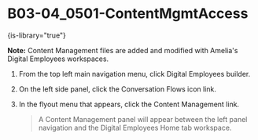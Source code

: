 # B03-04_0501-ContentMgmtAccess

{is-library="true"}

<snippet id="B03-04_0501-ContentMgmtAccess_snippet"> **Note:** Content Management files are added and modified with Amelia's Digital Employees workspaces.

1. From the top left main navigation menu, click Digital Employees builder.

2. On the left side panel, click the Conversation Flows icon link.

3. In the flyout menu that appears, click the Content Management link.

   > A Content Management panel will appear between the left panel navigation and the Digital Employees Home tab workspace.


</snippet>